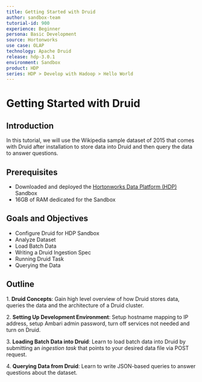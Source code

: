 ```yaml
---
title: Getting Started with Druid
author: sandbox-team
tutorial-id: 900
experience: Beginner
persona: Basic Development
source: Hortonworks
use case: OLAP
technology: Apache Druid
release: hdp-3.0.1
environment: Sandbox
product: HDP
series: HDP > Develop with Hadoop > Hello World
---
```


# Getting Started with Druid

## Introduction

In this tutorial, we will use the Wikipedia sample dataset of 2015 that comes with Druid after installation to store data into Druid and then query the data to answer questions.

## Prerequisites

- Downloaded and deployed the [Hortonworks Data Platform (HDP)](https://hortonworks.com/downloads/#sandbox) Sandbox
- 16GB of RAM dedicated for the Sandbox

## Goals and Objectives

- Configure Druid for HDP Sandbox
- Analyze Dataset
- Load Batch Data
- Writing a Druid Ingestion Spec
- Running Druid Task
- Querying the Data

## Outline

1\. **Druid Concepts**: Gain high level overview of how Druid stores data, queries the data and the architecture of a Druid cluster.

2\. **Setting Up Development Environment**: Setup hostname mapping to IP address, setup Ambari admin password, turn off services not needed and turn on Druid.

3\. **Loading Batch Data into Druid**: Learn to load batch data into Druid by submitting an _ingestion task_ that points to your desired data file via POST request.

4\. **Querying Data from Druid**: Learn to write JSON-based queries to answer questions about the dataset.
